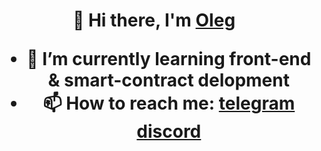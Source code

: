 <h1 align="center">👋 Hi there, I'm <a href="#" target="_blank">Oleg</a> 
  
- 🌱 I’m currently learning front-end & smart-contract delopment
- 📫 How to reach me: <a href="https://t.me/yaaeck">telegram</a> <a href="https://discordapp.com/users/197672546949136384/">discord</a>

